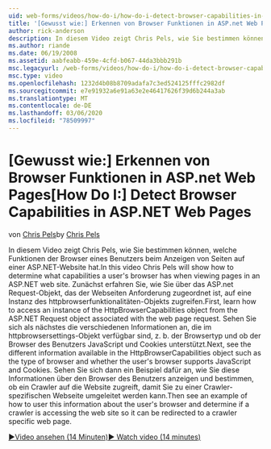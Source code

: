 ```yaml
---
uid: web-forms/videos/how-do-i/how-do-i-detect-browser-capabilities-in-aspnet-web-pages
title: '[Gewusst wie:] Erkennen von Browser Funktionen in ASP.net Web Pages | Microsoft-Dokumentation'
author: rick-anderson
description: In diesem Video zeigt Chris Pels, wie Sie bestimmen können, welche Funktionen der Browser eines Benutzers beim Anzeigen von Seiten auf einer ASP.NET-Website hat. Zunächst erfahren Sie, wie Sie...
ms.author: riande
ms.date: 06/19/2008
ms.assetid: aabfeabb-459e-4cfd-b067-44da3bbb291b
msc.legacyurl: /web-forms/videos/how-do-i/how-do-i-detect-browser-capabilities-in-aspnet-web-pages
msc.type: video
ms.openlocfilehash: 1232d4b08b8709adafa7c3ed524125fffc2982df
ms.sourcegitcommit: e7e91932a6e91a63e2e46417626f39d6b244a3ab
ms.translationtype: MT
ms.contentlocale: de-DE
ms.lasthandoff: 03/06/2020
ms.locfileid: "78509997"
---
```

# <a name="how-do-i-detect-browser-capabilities-in-aspnet-web-pages"></a><span data-ttu-id="cacfc-104">[Gewusst wie:] Erkennen von Browser Funktionen in ASP.net Web Pages</span><span class="sxs-lookup"><span data-stu-id="cacfc-104">[How Do I:] Detect Browser Capabilities in ASP.NET Web Pages</span></span>

<span data-ttu-id="cacfc-105">von [Chris Pels](https://twitter.com/chrispels)</span><span class="sxs-lookup"><span data-stu-id="cacfc-105">by [Chris Pels](https://twitter.com/chrispels)</span></span>

<span data-ttu-id="cacfc-106">In diesem Video zeigt Chris Pels, wie Sie bestimmen können, welche Funktionen der Browser eines Benutzers beim Anzeigen von Seiten auf einer ASP.NET-Website hat.</span><span class="sxs-lookup"><span data-stu-id="cacfc-106">In this video Chris Pels will show how to determine what capabilities a user's browser has when viewing pages in an ASP.NET web site.</span></span> <span data-ttu-id="cacfc-107">Zunächst erfahren Sie, wie Sie über das ASP.net Request-Objekt, das der Webseiten Anforderung zugeordnet ist, auf eine Instanz des httpbrowserfunktionalitäten-Objekts zugreifen.</span><span class="sxs-lookup"><span data-stu-id="cacfc-107">First, learn how to access an instance of the HttpBrowserCapabilities object from the ASP.NET Request object associated with the web page request.</span></span> <span data-ttu-id="cacfc-108">Sehen Sie sich als nächstes die verschiedenen Informationen an, die im httpbrowsersettings-Objekt verfügbar sind, z. b. der Browsertyp und ob der Browser des Benutzers JavaScript und Cookies unterstützt.</span><span class="sxs-lookup"><span data-stu-id="cacfc-108">Next, see the different information available in the HttpBrowserCapabilities object such as the type of browser and whether the user's browser supports JavaScript and Cookies.</span></span> <span data-ttu-id="cacfc-109">Sehen Sie sich dann ein Beispiel dafür an, wie Sie diese Informationen über den Browser des Benutzers anzeigen und bestimmen, ob ein Crawler auf die Website zugreift, damit Sie zu einer Crawler-spezifischen Webseite umgeleitet werden kann.</span><span class="sxs-lookup"><span data-stu-id="cacfc-109">Then see an example of how to user this information about the user's browser and determine if a crawler is accessing the web site so it can be redirected to a crawler specific web page.</span></span>

[<span data-ttu-id="cacfc-110">&#9654;Video ansehen (14 Minuten)</span><span class="sxs-lookup"><span data-stu-id="cacfc-110">&#9654; Watch video (14 minutes)</span></span>](https://channel9.msdn.com/Blogs/ASP-NET-Site-Videos/how-do-i-detect-browser-capabilities-in-aspnet-web-pages)
